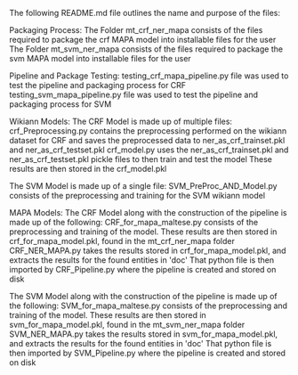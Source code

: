 The following README.md file outlines the name and purpose of the files:

Packaging Process:
  The Folder mt_crf_ner_mapa consists of the files required to package the crf MAPA model into installable files for the user
  The Folder mt_svm_ner_mapa consists of the files required to package the svm MAPA model into installable files for the user


Pipeline and Package Testing:
  testing_crf_mapa_pipeline.py file was used to test the pipeline and packaging process for CRF
  testing_svm_mapa_pipeline.py file was used to test the pipeline and packaging process for SVM


Wikiann Models:
The CRF Model is made up of multiple files:
    crf_Preprocessing.py contains the preprocessing performed on the wikiann dataset for CRF and saves the preprocessed data to
      ner_as_crf_trainset.pkl and ner_as_crf_testset.pkl
    crf_model.py uses the ner_as_crf_trainset.pkl and ner_as_crf_testset.pkl pickle files to then train and test the model
      These results are then stored in the crf_model.pkl

The SVM Model is made up of a single file:
  SVM_PreProc_AND_Model.py consists of the preprocessing and training for the SVM wikiann model


MAPA Models:
The CRF Model along with the construction of the pipeline is made up of the following:
  CRF_for_mapa_maltese.py consists of the preprocessing and training of the model. These results are then stored in
    crf_for_mapa_model.pkl, found in the mt_crf_ner_mapa folder
  CRF_NER_MAPA.py takes the results stored in crf_for_mapa_model.pkl, and extracts the results for the found entities in 'doc'
  That python file is then imported by CRF_Pipeline.py where the pipeline is created and stored on disk

The SVM Model along with the construction of the pipeline is made up of the following:
  SVM_for_mapa_maltese.py consists of the preprocessing and training of the model. These results are then stored in
    svm_for_mapa_model.pkl, found in the mt_svm_ner_mapa folder
  SVM_NER_MAPA.py takes the results stored in svm_for_mapa_model.pkl, and extracts the results for the found entities in 'doc'
  That python file is then imported by SVM_Pipeline.py where the pipeline is created and stored on disk
  

    
